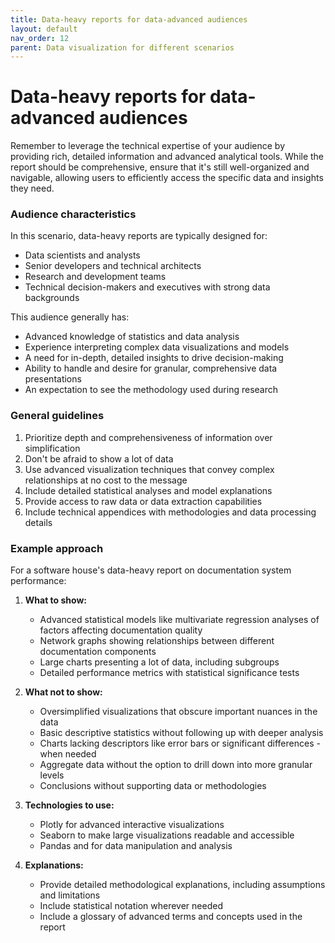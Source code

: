 ```yaml
---
title: Data-heavy reports for data-advanced audiences
layout: default
nav_order: 12
parent: Data visualization for different scenarios
---
```

# Data-heavy reports for data-advanced audiences

Remember to leverage the technical expertise of your audience by providing rich, detailed information and advanced analytical tools. While the report should be comprehensive, ensure that it's still well-organized and navigable, allowing users to efficiently access the specific data and insights they need.

### Audience characteristics
In this scenario, data-heavy reports are typically designed for:
- Data scientists and analysts
- Senior developers and technical architects
- Research and development teams
- Technical decision-makers and executives with strong data backgrounds

This audience generally has:
- Advanced knowledge of statistics and data analysis
- Experience interpreting complex data visualizations and models
- A need for in-depth, detailed insights to drive decision-making
- Ability to handle and desire for granular, comprehensive data presentations
- An expectation to see the methodology used during research

### General guidelines
1. Prioritize depth and comprehensiveness of information over simplification
2. Don't be afraid to show a lot of data
3. Use advanced visualization techniques that convey complex relationships at no cost to the message
4. Include detailed statistical analyses and model explanations
5. Provide access to raw data or data extraction capabilities
6. Include technical appendices with methodologies and data processing details

### Example approach

For a software house's data-heavy report on documentation system performance:

1. **What to show:**
   - Advanced statistical models like multivariate regression analyses of factors affecting documentation quality
   - Network graphs showing relationships between different documentation components
   - Large charts presenting a lot of data, including subgroups
   - Detailed performance metrics with statistical significance tests

2. **What not to show:**
   - Oversimplified visualizations that obscure important nuances in the data
   - Basic descriptive statistics without following up with deeper analysis
   - Charts lacking descriptors like error bars or significant differences - when needed
   - Aggregate data without the option to drill down into more granular levels
   - Conclusions without supporting data or methodologies

3. **Technologies to use:**
   - Plotly for advanced interactive visualizations
   - Seaborn to make large visualizations readable and accessible
   - Pandas and for data manipulation and analysis

4. **Explanations:**
   - Provide detailed methodological explanations, including assumptions and limitations
   - Include statistical notation wherever needed
   - Include a glossary of advanced terms and concepts used in the report
